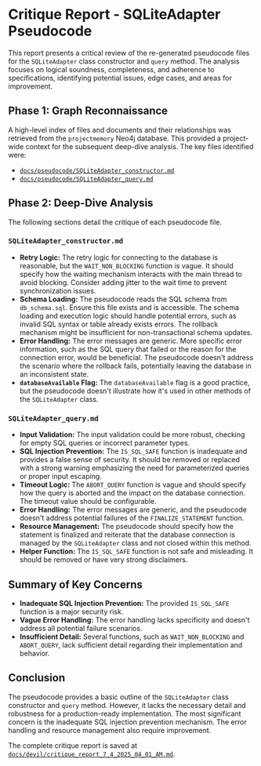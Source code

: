 # Critique Report - SQLiteAdapter Pseudocode

This report presents a critical review of the re-generated pseudocode files for the `SQLiteAdapter` class constructor and `query` method. The analysis focuses on logical soundness, completeness, and adherence to specifications, identifying potential issues, edge cases, and areas for improvement.

## Phase 1: Graph Reconnaissance

A high-level index of files and documents and their relationships was retrieved from the `projectmemory` Neo4j database. This provided a project-wide context for the subsequent deep-dive analysis. The key files identified were:

*   [`docs/pseudocode/SQLiteAdapter_constructor.md`](docs/pseudocode/SQLiteAdapter_constructor.md)
*   [`docs/pseudocode/SQLiteAdapter_query.md`](docs/pseudocode/SQLiteAdapter_query.md)

## Phase 2: Deep-Dive Analysis

The following sections detail the critique of each pseudocode file.

### `SQLiteAdapter_constructor.md`

*   **Retry Logic:** The retry logic for connecting to the database is reasonable, but the `WAIT_NON_BLOCKING` function is vague. It should specify how the waiting mechanism interacts with the main thread to avoid blocking. Consider adding jitter to the wait time to prevent synchronization issues.
*   **Schema Loading:** The pseudocode reads the SQL schema from `db_schema.sql`. Ensure this file exists and is accessible. The schema loading and execution logic should handle potential errors, such as invalid SQL syntax or table already exists errors. The rollback mechanism might be insufficient for non-transactional schema updates.
*   **Error Handling:** The error messages are generic. More specific error information, such as the SQL query that failed or the reason for the connection error, would be beneficial. The pseudocode doesn't address the scenario where the rollback fails, potentially leaving the database in an inconsistent state.
*   **`databaseAvailable` Flag:** The `databaseAvailable` flag is a good practice, but the pseudocode doesn't illustrate how it's used in other methods of the `SQLiteAdapter` class.

### `SQLiteAdapter_query.md`

*   **Input Validation:** The input validation could be more robust, checking for empty SQL queries or incorrect parameter types.
*   **SQL Injection Prevention:** The `IS_SQL_SAFE` function is inadequate and provides a false sense of security. It should be removed or replaced with a strong warning emphasizing the need for parameterized queries or proper input escaping.
*   **Timeout Logic:** The `ABORT_QUERY` function is vague and should specify how the query is aborted and the impact on the database connection. The timeout value should be configurable.
*   **Error Handling:** The error messages are generic, and the pseudocode doesn't address potential failures of the `FINALIZE_STATEMENT` function.
*   **Resource Management:** The pseudocode should specify how the statement is finalized and reiterate that the database connection is managed by the `SQLiteAdapter` class and not closed within this method.
*   **Helper Function:** The `IS_SQL_SAFE` function is not safe and misleading. It should be removed or have very strong disclaimers.

## Summary of Key Concerns

*   **Inadequate SQL Injection Prevention:** The provided `IS_SQL_SAFE` function is a major security risk.
*   **Vague Error Handling:** The error handling lacks specificity and doesn't address all potential failure scenarios.
*   **Insufficient Detail:** Several functions, such as `WAIT_NON_BLOCKING` and `ABORT_QUERY`, lack sufficient detail regarding their implementation and behavior.

## Conclusion

The pseudocode provides a basic outline of the `SQLiteAdapter` class constructor and `query` method. However, it lacks the necessary detail and robustness for a production-ready implementation. The most significant concern is the inadequate SQL injection prevention mechanism. The error handling and resource management also require improvement.

The complete critique report is saved at [`docs/devil/critique_report_7_4_2025_04_01_AM.md`](docs/devil/critique_report_7_4_2025_04_01_AM.md).